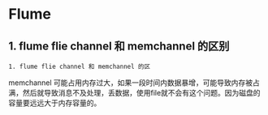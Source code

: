 # Flume

## 1. flume flie channel 和 memchannel 的区别


	1. flume flie channel 和 memchannel 的区
memchannel 可能占用内存过大，如果一段时间内数据暴增，可能导致内存被占满，然后就导致消息不及处理，丢数据，使用file就不会有这个问题。因为磁盘的容量要远远大于内存容量的。
